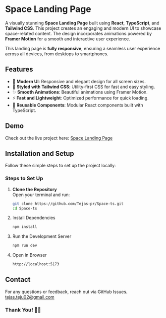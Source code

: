 # Space Landing Page

A visually stunning **Space Landing Page** built using **React**, **TypeScript**, and **Tailwind CSS**. This project creates an engaging and modern UI to showcase space-related content. The design incorporates animations powered by **Framer Motion** for a smooth and interactive user experience.

This landing page is **fully responsive**, ensuring a seamless user experience across all devices, from desktops to smartphones.


## Features

- 🌌 **Modern UI**: Responsive and elegant design for all screen sizes.
- 🎨 **Styled with Tailwind CSS**: Utility-first CSS for fast and easy styling.
- ✨ **Smooth Animations**: Beautiful animations using Framer Motion.
- ⚡ **Fast and Lightweight**: Optimized performance for quick loading.
- 🔄 **Reusable Components**: Modular React components built with TypeScript.

## Demo

Check out the live project here: [Space Landing Page](https://space-ts-landingpage.vercel.app/)

## Installation and Setup

Follow these simple steps to set up the project locally:

### Steps to Set Up

1. **Clone the Repository**  
   Open your terminal and run:  
   ```bash
   git clone https://github.com/Tejas-pr/Space-ts.git
   cd Space-ts
    ```
2. Install Dependencies
    ```bash
    npm install
    ```
3. Run the Development Server
    ```bash
    npm run dev
    ```
4. Open in Browser
    ```bash
    http://localhost:5173
    ```
## Contact
For any questions or feedback, reach out via GitHub Issues.  
tejas.teju02@gmail.com

### Thank You! 👋👋